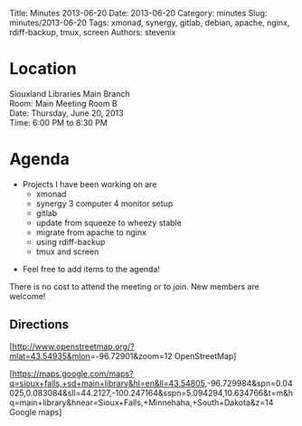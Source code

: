 Title: Minutes 2013-06-20
Date: 2013-06-20 
Category: minutes 
Slug: minutes/2013-06-20
Tags: xmonad, synergy, gitlab, debian, apache, nginx, rdiff-backup, tmux, screen
Authors: stevenix

Location
========

Siouxland Libraries Main Branch  
Room: Main Meeting Room B  
Date: Thursday, June 20, 2013  
Time: 6:00 PM to 8:30 PM  

Agenda
======

<!-- PELICAN_BEGIN_SUMMARY -->
* Projects I have been working on are
  * xmonad
  * synergy 3 computer 4 monitor setup
  * gitlab
  * update from squeeze to wheezy stable
  * migrate from apache to nginx
  * using rdiff-backup
  * tmux and screen
<!-- PELICAN_END_SUMMARY -->

-   Feel free to add items to the agenda!

There is no cost to attend the meeting or to join. New members are
welcome!

Directions
----------

[<http://www.openstreetmap.org/?mlat=43.54935&mlon>=-96.72901&zoom=12
OpenStreetMap]

[<https://maps.google.com/maps?q=sioux+falls,+sd+main+library&hl=en&ll=43.54805>,-96.729984&spn=0.04025,0.083084&sll=44.2127,-100.247164&sspn=5.094294,10.634766&t=m&hq=main+library&hnear=Sioux+Falls,+Minnehaha,+South+Dakota&z=14
Google maps]
